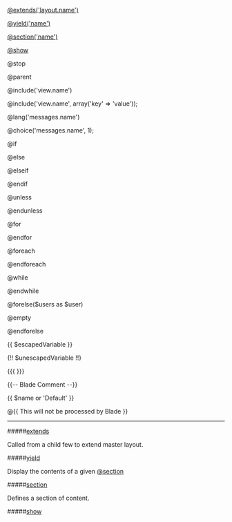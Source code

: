[@extends('layout.name')](extends)

[@yield('name')](yield)

[@section('name')](section)

[@show](show)

@stop

@parent

@include('view.name')

@include('view.name', array('key' => 'value'));

@lang('messages.name')

@choice('messages.name', 1);

@if

@else

@elseif

@endif

@unless

@endunless

@for

@endfor

@foreach

@endforeach

@while

@endwhile

@forelse($users as $user)

@empty

@endforelse

{{ $escapedVariable }}

{!! $unescapedVariable !!}

{{{ }}}

{{-- Blade Comment --}}

{{ $name or 'Default' }}

@{{ This will not be processed by Blade }}

---

<a name='extends'></a>
#####[extends](https://laravel.com/docs/master/blade#extending-a-layout)

Called from a child few to extend master layout.

<a name='yield'></a>
#####[yield](https://laravel.com/docs/master/blade#defining-a-layout)

Display the contents of a given [@section](section)

<a name='section'></a>
#####[section](https://laravel.com/docs/master/blade#defining-a-layout)

Defines a section of content.

<a name='show'></a>
#####[show](https://laravel.com/docs/master/blade#defining-a-layout)